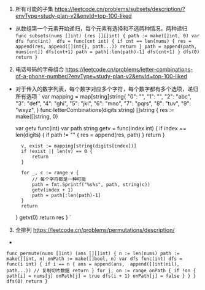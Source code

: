 1. 所有可能的子集
https://leetcode.cn/problems/subsets/description/?envType=study-plan-v2&envId=top-100-liked
- 从数组第一个元素开始递归，每个元素有选择和不选两种情况，两种递归
`
func subsets(nums []int) (res [][]int) {
    path := make([]int, 0)
    var dfs func(int) 
    dfs = func(cnt int) {
        if cnt == len(nums) {
            res = append(res, append([]int{}, path...))
            return
        }
        path = append(path, nums[cnt])
        dfs(cnt+1)
        path = path[:len(path)-1]
        dfs(cnt+1)
    }
    dfs(0)
    return
}
`

2. 电话号码的字母组合
https://leetcode.cn/problems/letter-combinations-of-a-phone-number/?envType=study-plan-v2&envId=top-100-liked
- 对于传入的数字列表，每个数字对应多个字符，每个数字都有多个选项，递归所有选项
`
var mapping = map[string]string{
	"0": "",
	"1": "",
	"2": "abc",
	"3": "def",
	"4": "ghi",
	"5": "jkl",
	"6": "mno",
	"7": "pqrs",
	"8": "tuv",
	"9": "wxyz",
}
func letterCombinations(digits string) []string {
	res := make([]string, 0)

	var getv func(int)
	var path string
	getv = func(index int) {
		if index == len(digits) {
            if path != "" {
	            res = append(res, path)
            }
			return
		}

		v, exist := mapping[string(digits[index])]
		if !exist || len(v) == 0 {
			return
		}

		for _, c := range v {
			// 每个字符都是一种可能
			path = fmt.Sprintf("%s%s", path, string(c))
			getv(index + 1)
			path = path[:len(path)-1]
		}
		return
	}
	getv(0)
	return res
}
`
3. 全排列
https://leetcode.cn/problems/permutations/description/
- 
`
func permute(nums []int) (ans [][]int) {
    n := len(nums)
    path := make([]int, n)
    onPath := make([]bool, n)
    var dfs func(int)
    dfs = func(i int) {
        if i == n {
            ans = append(ans,  append([]int(nil), path...)) // 复制切片数据
            return
        }
        for j, on := range onPath {
            if !on {
                path[i] = nums[j]
                onPath[j] = true
                dfs(i + 1)
                onPath[j] = false
            }
        }
    }
    dfs(0)
    return
}
`